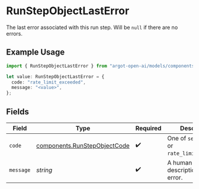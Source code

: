 # RunStepObjectLastError

The last error associated with this run step. Will be `null` if there are no errors.

## Example Usage

```typescript
import { RunStepObjectLastError } from "argot-open-ai/models/components";

let value: RunStepObjectLastError = {
  code: "rate_limit_exceeded",
  message: "<value>",
};
```

## Fields

| Field                                                                        | Type                                                                         | Required                                                                     | Description                                                                  |
| ---------------------------------------------------------------------------- | ---------------------------------------------------------------------------- | ---------------------------------------------------------------------------- | ---------------------------------------------------------------------------- |
| `code`                                                                       | [components.RunStepObjectCode](../../models/components/runstepobjectcode.md) | :heavy_check_mark:                                                           | One of `server_error` or `rate_limit_exceeded`.                              |
| `message`                                                                    | *string*                                                                     | :heavy_check_mark:                                                           | A human-readable description of the error.                                   |